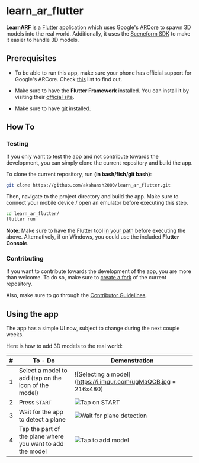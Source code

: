 # learn_ar_flutter

**LearnARF** is a [Flutter](https://flutter.dev/) application which uses Google's [ARCore](https://developers.google.com/ar) to spawn 3D models into the real world. Additionally, it uses the [Sceneform SDK](https://github.com/google-ar/sceneform-android-sdk) to make it easier to handle 3D models.

## Prerequisites

* To be able to run this app, make sure your phone has official support for Google's ARCore. Check [this](https://developers.google.com/ar/discover/supported-devices) list to find out.

* Make sure to have the **Flutter Framework** installed. You can install it by visiting their [official site](https://flutter.dev/docs/get-started/install).

* Make sure to have [git](https://git-scm.com/) installed.

## How To

### Testing

If you only want to test the app and not contribute towards the development, you can simply clone the current repository and build the app.

To clone the current repository, run **(in bash/fish/git bash)**:
```bash
git clone https://github.com/akshansh2000/learn_ar_flutter.git
```

Then, navigate to the project directory and build the app. Make sure to connect your mobile device / open an emulator before executing this step.
```bash
cd learn_ar_flutter/
flutter run
```

**Note**: Make sure to have the Flutter tool [in your path](https://flutter.dev/docs/get-started/install/linux#update-your-path) before executing the above. Alternatively, if on Windows, you could use the included **Flutter Console**.

### Contributing

If you want to contribute towards the development of the app, you are more than welcome. To do so, make sure to [create a fork](https://github.com/akshansh2000/learn_ar_flutter/fork) of the current repository.

Also, make sure to go through the [Contributor Guidelines](https://github.com/akshansh2000/learn_ar_flutter/blob/master/CONTRIBUTING.md).

## Using the app

The app has a simple UI now, subject to change during the next couple weeks.

Here is how to add 3D models to the real world:

| #   | To - Do                                                   | Demonstration                                                   |
| --- | --------------------------------------------------------- | --------------------------------------------------------------- |
| 1   | Select a model to add (tap on the icon of the model)      | ![Selecting a model](https://i.imgur.com/ugMaQCB.jpg = 216x480) |
| 2   | Press `START`                                             | ![Tap on `START`](https://i.imgur.com/kYjxgKO.png)              |
| 3   | Wait for the app to detect a plane                        | ![Wait for plane detection](https://i.imgur.com/zM2hVRM.jpg)    |
| 4   | Tap the part of the plane where you want to add the model | ![Tap to add model](https://i.imgur.com/sLguwBW.jpg)            |

